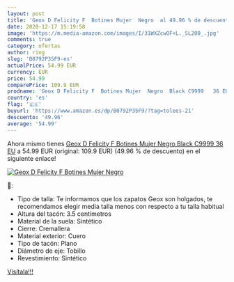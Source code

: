 ```yaml
---
layout: post
title: 'Geox D Felicity F  Botines Mujer  Negro  al 49.96 % de descuento'
date: 2020-12-17 15:19:58
image: 'https://m.media-amazon.com/images/I/31WXZcwOF+L._SL200_.jpg'
comments: true
category: ofertas
author: ring
slug: 'B0792P35F9-es'
actualPrice: 54.99 EUR
currency: EUR
price: 54.99
comparePrice: 109.9 EUR
prodname: 'Geox D Felicity F  Botines Mujer  Negro  Black C9999   36 EU'
country: 'es'
flag: '🇪🇸'
buyurl: 'https://www.amazon.es/dp/B0792P35F9/?tag=tolees-21'
descuento: '49.96'
average: '54.99'
---
```


Ahora mismo tienes [Geox D Felicity F  Botines Mujer  Negro  Black C9999   36 EU](https://www.amazon.es/dp/B0792P35F9/?tag=tolees-21) a 54.99 EUR (original: 109.9 EUR) (49.96 %  de descuento) en el siguiente enlace!

[![Geox D Felicity F  Botines Mujer  Negro ](https://m.media-amazon.com/images/I/31WXZcwOF+L._SL200_.jpg)](https://www.amazon.es/dp/B0792P35F9/?tag=tolees-21)

🔎:

- Tipo de talla: Te informamos que los zapatos Geox son holgados, te recomendamos elegir media talla menos con respecto a tu talla habitual
- Altura del tacón: 3.5 centímetros
- Material de la suela: Sintético
- Cierre: Cremallera
- Material exterior: Cuero
- Tipo de tacón: Plano
- Diámetro de eje: Tobillo
- Revestimiento: Sintético

[Visítala!!!](https://www.amazon.es/dp/B0792P35F9/?tag=tolees-21)
